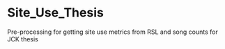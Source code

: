 # Site_Use_Thesis
Pre-processing for getting site use metrics from RSL and song counts for JCK thesis
